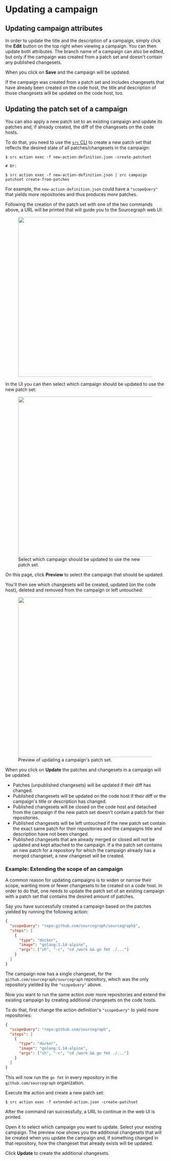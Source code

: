# Updating a campaign

## Updating campaign attributes

In order to update the title and the description of a campaign, simply click the **Edit** button on the top right when viewing a campaign. You can then update both attributes. The branch name of a campaign can also be edited, but only if the campaign was created from a patch set and doesn't contain any published changesets.

When you click on **Save** and the campaign will be updated.

If the campaign was created from a patch set and includes changesets that have already been created on the code host, the title and description of those changesets will be updated on the code host, too.

## Updating the patch set of a campaign

You can also apply a new patch set to an existing campaign and update its patches and, if already created, the diff of the changesets on the code hosts.

To do that, you need to use the [`src` CLI](https://github.com/sourcegraph/src-cli) to create a new patch set that reflects the desired state of all patches/changesets in the campaign:

```
$ src action exec -f new-action-definition.json -create-patchset

# Or:

$ src action exec -f new-action-definition.json | src campaign patchset create-from-patches
```

For example, the `new-action-definition.json` could have a `"scopeQuery"` that yields _more_ repositories and thus produces _more_ patches.

Following the creation of the patch set with one of the two commands above, a URL will be printed that will guide you to the Sourcegraph web UI:

<div style="max-width: 500px;" class="mx-auto">
  <figure class="figure">
    <div class="figure-img">
    <img src="https://storage.googleapis.com/sourcegraph-assets/docs/images/campaigns/update_patchset.png" width="500px"/>
    </div>
  </figure>
</div>

In the UI you can then select which campaign should be updated to use the new patch set:

<div style="max-width: 500px;" class="mx-auto">
  <figure class="figure">
    <div class="figure-img">
    <img src="https://storage.googleapis.com/sourcegraph-assets/docs/images/campaigns/update_select_campaign.png" width="500px"/>
    </div>
    <figcaption class="figure-caption text-center">Select which campaign should be updated to use the new patch set.</figcaption>
  </figure>
</div>

On this page, click **Preview** to select the campaign that should be updated.

You'll then see which changesets will be created, updated (on the code host), deleted and removed from the campaign or left untouched:

<div style="max-width: 500px;" class="mx-auto">
  <figure class="figure">
    <div class="figure-img">
    <img src="https://storage.googleapis.com/sourcegraph-assets/docs/images/campaigns/update_preview_changes.png" width="500px"/>
    </div>
    <figcaption class="figure-caption text-center">Preview of updating a campaign's patch set.</figcaption>
  </figure>
</div>

When you click on **Update** the patches and changesets in a campaign will be updated:

* Patches (unpublished changesets) will be updated if their diff has changed.
* Published changesets will be updated on the code host if their diff or the campaign's title or description has changed.
* Published changesets will be closed on the code host and detached from the campaign if the new patch set doesn't contain a patch for their repositories.
* Published changesets will be left untouched if the new patch set contain the exact same patch for their repositories and the campaigns title and description have not been changed.
* Published changesets that are already merged or closed will not be updated and kept attached to the campaign. If a the patch set contains an new patch for a repository for which the campaign already has a merged changeset, a new changeset will be created.

### Example: Extending the scope of an campaign

A common reason for updating campaigns is to widen or narrow their scope, wanting more or fewer changesets to be created on a code host. In order to do that, one needs to update the patch set of an existing campaign with a patch set that contains the desired amount of patches.

Say you have successfully created a campaign based on the patches yielded by running the following action:

```json
{
  "scopeQuery": "repo:github.com/sourcegraph/sourcegraph$",
  "steps": [
    {
      "type": "docker",
      "image": "golang:1.14-alpine",
      "args": ["sh", "-c", "cd /work && go fmt ./..."]
    }
  ]
}
```

The campaign now has a single changeset, for the `github.com/sourcegraph/sourcegraph` repository, which was the only repository yielded by the `"scopeQuery"` above.

Now you want to run the same action over more repositories and extend the existing campaign by creating additional changesets on the code hosts.

To do that, first change the action definition's `"scopeQuery"` to yield more repositories:

```json
{
  "scopeQuery": "repo:github.com/sourcegraph",
  "steps": [
    {
      "type": "docker",
      "image": "golang:1.14-alpine",
      "args": ["sh", "-c", "cd /work && go fmt ./..."]
    }
  ]
}
```

This will now run the `go fmt` in every repository in the `github.com/sourcegraph` organization.

Execute the action and create a new patch set:

```
$ src action exec -f extended-action.json -create-patchset
```

After the command ran successfully, a URL to continue in the web UI is printed.

Open it to select which campaign you want to update. Select your existing campaign. The preview now shows you the additional changesets that will be created when you update the campaign and, if something changed in that repository, how the changeset that already exists will be updated.

Click **Update** to create the additional changesets.
